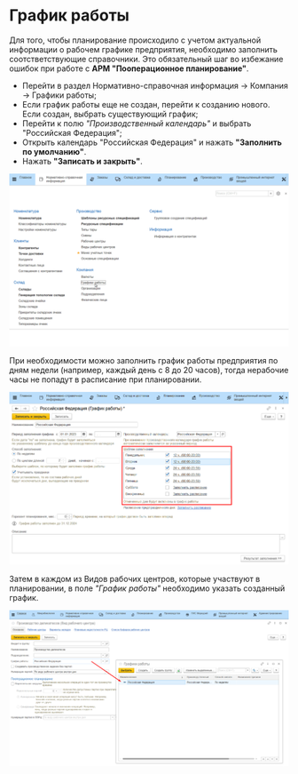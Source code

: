 # График работы

Для того, чтобы планирование происходило с учетом актуальной информации о рабочем графике предприятия, необходимо заполнить соотстветствующие справочники. Это обязательный шаг во избежание ошибок при работе с **АРМ "Пооперационное планирование"**.

- Перейти в раздел Нормативно-справочная информация -> Компания -> Графики работы;
- Если график работы еще не создан, перейти к созданию нового. Если создан, выбрать существующий график;
- Перейти к полю *"Производственный календарь"* и выбрать "Российская Федерация";
- Открыть календарь "Российская Федерация" и нажать **"Заполнить по умолчанию"**.
- Нажать **"Записать и закрыть"**.

![](WorkSchedule.assets/1.gif)

При необходимости можно заполнить график работы предприятия по дням недели (например, каждый день с 8 до 20 часов), тогда нерабочие часы не попадут в расписание при планировании.

![](WorkSchedule.assets/image.png)

Затем в каждом из Видов рабочих центров, которые участвуют в планировании, в поле *"График работы"* необходимо указать созданный график.

![](WorkSchedule.assets/image-1.png)